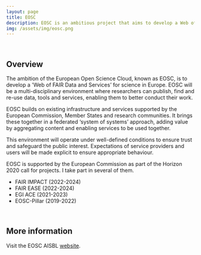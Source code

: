 ```yaml
---
layout: page
title: EOSC
description: EOSC is an ambitious project that aims to develop a Web of FAIR Data and Services for science in Europe.
img: /assets/img/eosc.png
---
```


<br />

## Overview

<p>
The ambition of the European Open Science Cloud, known as EOSC, is to
develop a 'Web of FAIR Data and Services’ for science in Europe. EOSC
will be a multi-disciplinary environment where researchers can publish,
find and re-use data, tools and services, enabling them to better
conduct their work.
</p>

<p>
EOSC builds on existing infrastructure and services supported by the
European Commission, Member States and research communities. It brings
these together in a federated ‘system of systems’ approach, adding value
by aggregating content and enabling services to be used together.
</p>

<p>
This environment will operate under well-defined conditions to ensure
trust and safeguard the public interest. Expectations of service
providers and users will be made explicit to ensure appropriate
behaviour.
</p>

<p>
EOSC is supported by the European Commission as part of the Horizon
2020 call for projects. I take part in several of them.
</p>

<ul>
  <li>FAIR IMPACT (2022-2024)</li>
  <li>FAIR EASE (2022-2024)</li>
  <li>EGI ACE (2021-2023)</li>
  <li>EOSC-Pillar (2019-2022)</li>
</ul>

<br />

## More information

Visit the EOSC AISBL [website](https://www.eosc.eu/). <br />
